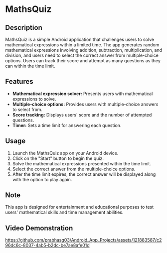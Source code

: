 # MathsQuiz

## Description
MathsQuiz is a simple Android application that challenges users to solve mathematical expressions within a limited time. The app generates random mathematical expressions involving addition, subtraction, multiplication, and division, and users need to select the correct answer from multiple-choice options. Users can track their score and attempt as many questions as they can within the time limit.

## Features
- **Mathematical expression solver:** Presents users with mathematical expressions to solve.
- **Multiple-choice options:** Provides users with multiple-choice answers to select from.
- **Score tracking:** Displays users' score and the number of attempted questions.
- **Timer:** Sets a time limit for answering each question.

## Usage
1. Launch the MathsQuiz app on your Android device.
2. Click on the "Start" button to begin the quiz.
3. Solve the mathematical expressions presented within the time limit.
4. Select the correct answer from the multiple-choice options.
5. After the time limit expires, the correct answer will be displayed along with the option to play again.

## Note
This app is designed for entertainment and educational purposes to test users' mathematical skills and time management abilities.

## Video Demonstration

https://github.com/prabhasg03/Android_App_Projects/assets/121883587/c296dc6c-8037-4ab5-b2dc-be7ae8afe01d
